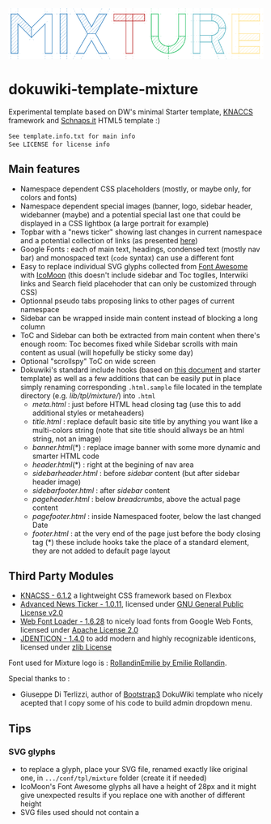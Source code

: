 ![Mixture - Dokuwiki template](/images/Mixture_800x160.png)
# dokuwiki-template-mixture
Experimental template based on DW's minimal Starter template, [KNACCS](http://knacss.com/) framework and [Schnaps.it](http://schnaps.it/) HTML5 template :)

    See template.info.txt for main info
    See LICENSE for license info

## Main features

* Namespace dependent CSS placeholders (mostly, or maybe only, for colors and fonts)
* Namespace dependent special images (banner, logo, sidebar header, widebanner (maybe) and a potential special last one that could be displayed in a CSS lightbox (a large portrait for example)
* Topbar with a "news ticker" showing last changes in current namespace and a potential collection of links (as presented [here](https://www.dokuwiki.org/tips:topbar))
* Google Fonts : each of main text, headings, condensed text (mostly nav bar) and monospaced text (```code``` syntax) can use a different font
* Easy to replace individual SVG glyphs collected from  [Font Awesome](http://fontawesome.io/) with [IcoMoon](https://icomoon.io/) (this doesn't include sidebar and Toc toglles, Interwiki links and Search field placehoder that can only be customized through CSS)
* Optionnal pseudo tabs proposing links to other pages of current namespace
* Sidebar can be wrapped inside main content instead of blocking a long column
* ToC and Sidebar can both be extracted from main content when there's enough room: Toc becomes fixed while Sidebar scrolls with main content as usual (will hopefully be sticky some day)
* Optional "scrollspy" ToC on wide screen
* Dokuwiki's standard include hooks (based on [this document](https://www.dokuwiki.org/include_hooks) and starter template) as well as a few additions that can be easily put in place simply renaming corresponding `.html.sample` file located in the template directory (e.g. *lib/tpl/mixture/*) into `.html`
  * *meta.html* : just before HTML head closing tag (use this to add additional styles or metaheaders)
  * *title.html* : replace default basic site title by anything you want like a multi-colors string (note that site title should allways be an html string, not an image)
  * *banner.html*(*) : replace image banner with some more dynamic and smarter HTML code
  * *header.html*(*) : right at the begining of nav area
  * *sidebarheader.html* : before *sidebar* content (but after sidebar header image)
  * *sidebarfooter.html* : after *sidebar* content
  * *pageheader.html* : below *breadcrumbs*, above the actual page content
  * *pagefooter.html* : inside Namespaced footer, below  the last changed Date
  * *footer.html* : at the very end of the page just before the body closing tag
(*) these include hooks take the place of a standard element, they are not added to default page layout

## Third Party Modules

* [KNACSS - 6.1.2](http://knacss.com/) a lightweight CSS framework based on Flexbox
* [Advanced News Ticker - 1.0.11](http://risq.github.io/jquery-advanced-news-ticker/), licensed under [GNU General Public License v2.0](https://www.gnu.org/licenses/gpl-2.0.en.html)
* [Web Font Loader - 1.6.28](https://github.com/typekit/webfontloader) to nicely load fonts from Google Web Fonts, licensed under [Apache License 2.0](https://www.apache.org/licenses/LICENSE-2.0)
* [JDENTICON - 1.4.0](https://jdenticon.com/) to add modern and highly recognizable identicons, licensed under [zlib License](https://www.zlib.net/zlib_license.html)

Font used for Mixture logo is : [RollandinEmilie by Emilie Rollandin](http://www.archistico.com/).

Special thanks to :
* Giuseppe Di Terlizzi, author of [Bootstrap3](https://www.dokuwiki.org/template:bootstrap3) DokuWiki template who nicely acepted that I copy some of his code to build admin dropdown menu.

## Tips

### SVG glyphs
  * to replace a glyph, place your SVG file, renamed exactly like original one, in ```.../conf/tpl/mixture``` folder (create it if needed)
  * IcoMoon's Font Awesome glyphs all have a height of 28px and it might give unexpected results if you replace one with another of different height
  * SVG files used should not contain a <title> node (or it will be used as glyph tooltip, overriding any Dokuwiki tooltip string), so glyphs from IcoMoon must be edited
